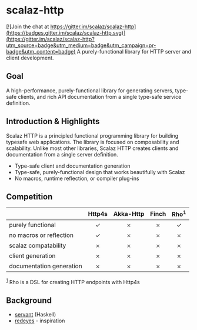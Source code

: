 # scalaz-http

[![Join the chat at https://gitter.im/scalaz/scalaz-http](https://badges.gitter.im/scalaz/scalaz-http.svg)](https://gitter.im/scalaz/scalaz-http?utm_source=badge&utm_medium=badge&utm_campaign=pr-badge&utm_content=badge)
A purely-functional library for HTTP server and client development.

## Goal
A high-performance, purely-functional library for generating servers, type-safe clients, and rich API documentation from a single type-safe service definition.

## Introduction & Highlights

Scalaz HTTP is a principled functional programming library for building typesafe web applications. The library is focused on composability and scalability. Unlike most other libraries, Scalaz HTTP creates clients and documentation from a single server definition.
* Type-safe client and documentation generation
* Type-safe, purely-functional design that works beautifully with Scalaz
* No macros, runtime reflection, or compiler plug-ins

## Competition

|   |Http4s|Akka-Http|Finch|Rho<sup><a name="footnote">1</a></sup>|
|---|:-:|:-:|:-:|:-:|
|purely functional|✓|𐄂|𐄂|✓|
|no macros or reflection|✓|𐄂|𐄂|𐄂|
|scalaz compatability|𐄂|𐄂|𐄂|𐄂|
|client generation|𐄂|𐄂|𐄂|𐄂|
|documentation generation|𐄂|𐄂|𐄂|𐄂|

<sup>[1](#footnote)</sup> Rho is a DSL for creating HTTP endpoints with Http4s

## Background
* [servant](https://haskell-servant.readthedocs.io/en/stable/principles.html) (Haskell)
* [redeyes](https://github.com/redeyes/redeyes) - inspiration


